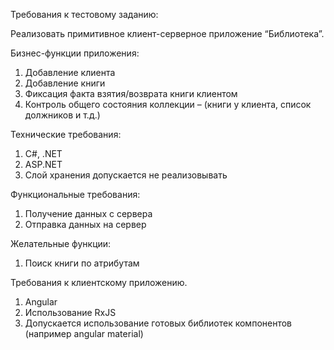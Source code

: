 Требования к тестовому заданию:

Реализовать примитивное клиент-серверное приложение “Библиотека”.

Бизнес-функции приложения:
1)  Добавление клиента
2)  Добавление книги
3)  Фиксация факта взятия/возврата книги клиентом
4)  Контроль общего состояния коллекции – (книги у клиента, список должников и т.д.)

Технические требования:
1)  C#, .NET
2)  ASP.NET
3)  Слой хранения допускается не реализовывать

Функциональные требования:
1)  Получение данных с сервера
2)  Отправка данных на сервер

Желательные функции:
1)  Поиск книги по атрибутам

Требования к клиентскому приложению.
1)  Angular
2)  Использование RxJS
3)  Допускается использование готовых библиотек компонентов (например angular material)

